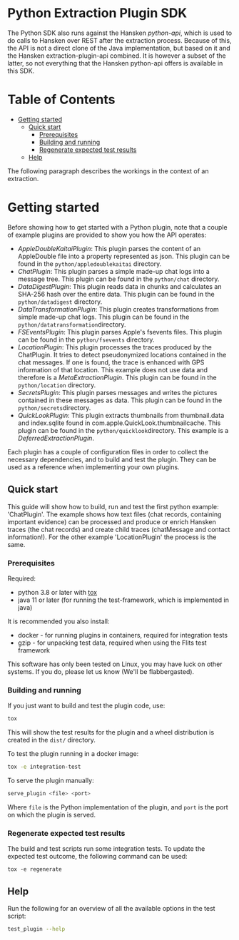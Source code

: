 # Python Extraction Plugin SDK

The Python SDK also runs against the Hansken *python-api*, which is used to do calls to Hansken over REST after the
extraction process. Because of this, the API is not a direct clone of the Java implementation, but based on it and the
Hansken extraction-plugin-api combined. It is however a subset of the latter, so not everything that the Hansken
python-api offers is available in this SDK.

# Table of Contents

* [Getting started](#getting-started)
  * [Quick start](#quick-start)
    * [Prerequisites](#prerequisites)
    * [Building and running](#building-and-running)
    * [Regenerate expected test results](#regenerate-expected-test-results)
  * [Help](#help)

The following paragraph describes the workings in the context of an extraction.

# Getting started

Before showing how to get started with a Python plugin, note that a couple of example plugins are provided to show you how the API operates:
* *AppleDoubleKaitaiPlugin*: This plugin parses the content of an AppleDouble file into a property represented as json. This plugin can be found in the `python/appledoublekaitai` directory.
* *ChatPlugin*: This plugin parses a simple made-up chat logs into a message tree. This plugin can be found in the `python/chat` directory.
* *DataDigestPlugin*: This plugin reads data in chunks and calculates an SHA-256 hash over the entire data. This plugin can be found in the `python/datadigest` directory.
* *DataTransformationPlugin*: This plugin creates transformations from simple made-up chat logs. This plugin can be found in the `python/datatransformation`directory.
* *FSEventsPlugin*: This plugin parses Apple's fsevents files. This plugin can be found in the `python/fsevents` directory.
* *LocationPlugin*: This plugin processes the traces produced by the ChatPlugin. It tries to detect pseudonymized locations contained in the chat messages.
  If one is found, the trace is enhanced with GPS information of that location.
  This example does not use data and therefore is a *MetaExtractionPlugin*. This plugin can be found in the `python/location` directory.
* *SecretsPlugin*: This plugin parses messages and writes the pictures contained in these messages as data. This plugin can be found in the `python/secrets`directory.
* *QuickLookPlugin*: This plugin extracts thumbnails from thumbnail.data and index.sqlite found in com.apple.QuickLook.thumbnailcache. 
  This plugin can be found in the `python/quicklook`directory. This example is a *DeferredExtractionPlugin*.


Each plugin has a couple of configuration files in order to collect the necessary dependencies, and to build and test the plugin.
They can be used as a reference when implementing your own plugins.

## Quick start

This guide will show how to build, run and test the first python example: 'ChatPlugin'. The example shows how text files (chat records, containing important evidence) can
be processed and produce or enrich Hansken traces (the chat records) and create child traces (chatMessage and contact information!). For the other example 'LocationPlugin' the process is the same.

### Prerequisites

Required:

- python 3.8 or later with [tox](https://pypi.org/project/tox/)
- java 11 or later (for running the test-framework, which is implemented in java)

It is recommended you also install:

- docker - for running plugins in containers, required for integration tests
- gzip - for unpacking test data, required when using the Flits test framework

This software has only been tested on Linux, you may have luck on other systems. If you do, please let us know (We'll be
flabbergasted).

### Building and running

If you just want to build and test the plugin code, use:
```bash
tox
```

This will show the test results for the plugin and a wheel distribution is created in the `dist/` directory.

To test the plugin running in a docker image:
```bash
tox -e integration-test
```

To serve the plugin manually:

```bash
serve_plugin <file> <port>
```
Where `file` is the Python implementation of the plugin, and `port` is the port on which the plugin is served.


### Regenerate expected test results
The build and test scripts run some integration tests. To update the expected test outcome, the following command can be used:
```
tox -e regenerate
```


## Help
Run the following for an overview of all the available options in the test script:
```bash
test_plugin --help
```
